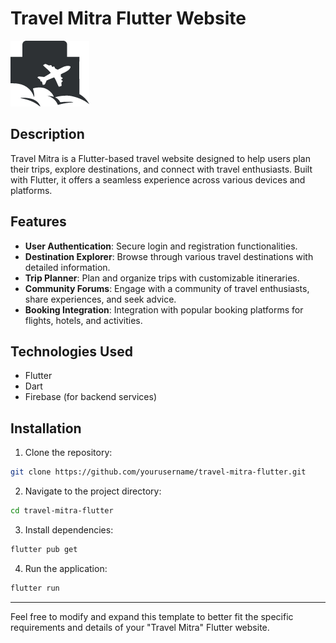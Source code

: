 # Travel Mitra Flutter Website

![Travel Mitra Logo](https://github.com/R-lab37/travel_mitra/blob/main/assets/landing_page/images/union_sqv.png)

## Description

Travel Mitra is a Flutter-based travel website designed to help users plan their trips, explore destinations, and connect with travel enthusiasts. Built with Flutter, it offers a seamless experience across various devices and platforms.

## Features

- **User Authentication**: Secure login and registration functionalities.
- **Destination Explorer**: Browse through various travel destinations with detailed information.
- **Trip Planner**: Plan and organize trips with customizable itineraries.
- **Community Forums**: Engage with a community of travel enthusiasts, share experiences, and seek advice.
- **Booking Integration**: Integration with popular booking platforms for flights, hotels, and activities.

## Technologies Used

- Flutter
- Dart
- Firebase (for backend services)

## Installation

1. Clone the repository:

```bash
git clone https://github.com/yourusername/travel-mitra-flutter.git
```

2. Navigate to the project directory:

```bash
cd travel-mitra-flutter
```

3. Install dependencies:

```bash
flutter pub get
```

4. Run the application:

```bash
flutter run
```



---

Feel free to modify and expand this template to better fit the specific requirements and details of your "Travel Mitra" Flutter website.
